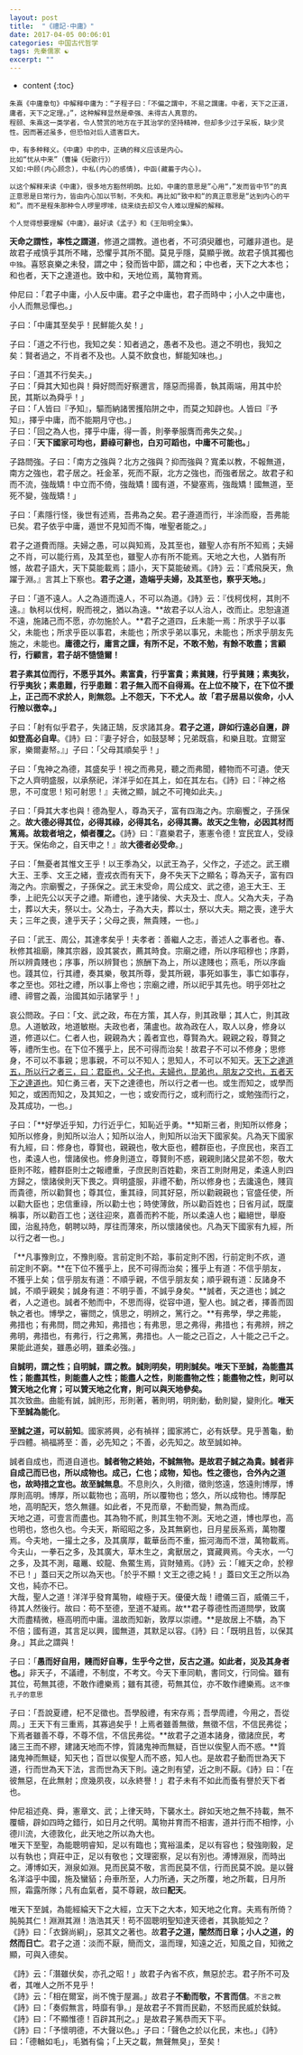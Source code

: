```yaml
---
layout: post
title:  "《禮記·中庸》"
date: 2017-04-05 00:06:01
categories: 中国古代哲学
tags: 先秦儒家 ☯
excerpt: ""
---
```


* content
{:toc}

```
朱熹《中庸章句》中解释中庸为：“子程子曰：「不偏之謂中，不易之謂庸。中者，天下之正道，庸者，天下之定理。」”，这种解释显然是牵强、未得古人真意的。
程颐、朱熹这一类学者，令人赞赏的地方在于其治学的坚持精神，但却多少过于呆板，缺少灵性。因而著述虽多，但恐怕对后人遗害巨大。

中，有多种释义。《中庸》中的中，正确的释义应该是内心。
比如“忧从中来”（曹操《短歌行》）
又如:中顾(内心顾念)，中私(内心的感情)，中函(藏蓄于内心)。

以这个解释来读《中庸》，很多地方豁然明朗。比如，中庸的意思是”心用“，”发而皆中节“的真正意思是日常行为，皆由内心加以节制，不失和。再比如“致中和“的真正意思是“达到内心的平和”。而不是程朱那种令人啰里啰嗦，绕来绕去却又令人难以理解的解释。

个人觉得想要理解《中庸》，最好读《孟子》和《王阳明全集》。
```

**天命之謂性，率性之謂道**，修道之謂教。道也者，不可須臾離也，可離非道也。是故君子戒慎乎其所不睹，恐懼乎其所不聞。莫見乎隱，莫顯乎微。故君子慎其獨也`中独`。喜怒哀樂之未發，謂之中；發而皆中節，謂之和；中也者，天下之大本也；和也者，天下之達道也。致中和，天地位焉，萬物育焉。

仲尼曰：「君子中庸，小人反中庸。君子之中庸也，君子而時中；小人之中庸也，小人而無忌憚也。」

子曰：「中庸其至矣乎！民鮮能久矣！」

子曰：「道之不行也，我知之矣：知者過之，愚者不及也。道之不明也，我知之矣：賢者過之，不肖者不及也。人莫不飲食也，鮮能知味也。」

子曰：「道其不行矣夫。」
​	
子曰：「舜其大知也與！舜好問而好察邇言，隱惡而揚善，執其兩端，用其中於民，其斯以為舜乎！」
​	
子曰：「人皆曰『予知』，驅而納諸罟擭陷阱之中，而莫之知辟也。人皆曰『予知』，擇乎中庸，而不能期月守也。」
​	
子曰：「回之為人也，擇乎中庸，得一善，則拳拳服膺而弗失之矣。」
​	
子曰：「**天下國家可均也，爵祿可辭也，白刃可蹈也，中庸不可能也。**」

子路問強。子曰：「南方之強與？北方之強與？抑而強與？寬柔以教，不報無道，南方之強也，君子居之。衽金革，死而不厭，北方之強也，而強者居之。故君子和而不流，強哉矯！中立而不倚，強哉矯！國有道，不變塞焉，強哉矯！國無道，至死不變，強哉矯！」

子曰：「素隱行怪，後世有述焉，吾弗為之矣。君子遵道而行，半涂而廢，吾弗能已矣。君子依乎中庸，遁世不見知而不悔，唯聖者能之。」

君子之道費而隱。夫婦之愚，可以與知焉，及其至也，雖聖人亦有所不知焉；夫婦之不肖，可以能行焉，及其至也，雖聖人亦有所不能焉。天地之大也，人猶有所憾，故君子語大，天下莫能載焉；語小，天下莫能破焉。《詩》云：『鳶飛戾天，魚躍于淵。』言其上下察也。**君子之道，造端乎夫婦，及其至也，察乎天地。**」

子曰：「道不遠人。人之為道而遠人，不可以為道。《詩》云：『伐柯伐柯，其則不遠。』執柯以伐柯，睨而視之，猶以為遠。**故君子以人治人，改而止。忠恕違道不遠，施諸己而不愿，亦勿施於人。**君子之道四，丘未能一焉：所求乎子以事父，未能也；所求乎臣以事君，未能也；所求乎弟以事兄，未能也；所求乎朋友先施之，未能也。**庸德之行，庸言之謹，有所不足，不敢不勉，有餘不敢盡；言顧行，行顧言，君子胡不慥慥爾！**

**君子素其位而行，不愿乎其外。素富貴，行乎富貴；素貧賤，行乎貧賤；素夷狄，行乎夷狄；素患難，行乎患難：君子無入而不自得焉。在上位不陵下，在下位不援上，正己而不求於人，則無怨。上不怨天，下不尤人。故「君子居易以俟命，小人行險以徼幸。」**

子曰：「射有似乎君子，失諸正鵠，反求諸其身。**君子之道，辟如行遠必自邇，辟如登高必自卑**。《詩》曰：『妻子好合，如鼓瑟琴；兄弟既翕，和樂且耽。宜爾室家，樂爾妻帑。』」子曰：「父母其順矣乎！」

子曰：「鬼神之為德，其盛矣乎！視之而弗見，聽之而弗聞，體物而不可遺。使天下之人齊明盛服，以承祭祀，洋洋乎如在其上，如在其左右。《詩》曰：『神之格思，不可度思！矧可射思！』夫微之顯，誠之不可掩如此夫。」

子曰：「舜其大孝也與！德為聖人，尊為天子，富有四海之內。宗廟饗之，子孫保之。**故大德必得其位，必得其祿，必得其名，必得其壽。故天之生物，必因其材而篤焉。故栽者培之，傾者覆之。**《詩》曰：『嘉樂君子，憲憲令德！宜民宜人，受祿于天。保佑命之，自天申之！』故**大德者必受命**。」

子曰：「無憂者其惟文王乎！以王季為父，以武王為子，父作之，子述之。武王纘大王、王季、文王之緒，壹戎衣而有天下，身不失天下之顯名；尊為天子，富有四海之內。宗廟饗之，子孫保之。武王末受命，周公成文、武之德，追王大王、王季，上祀先公以天子之禮。斯禮也，達乎諸侯、大夫及士、庶人。父為大夫，子為士，葬以大夫，祭以士。父為士，子為大夫，葬以士，祭以大夫。期之喪，達乎大夫；三年之喪，達乎天子；父母之喪，無貴賤，一也。」

子曰：「武王、周公，其達孝矣乎！夫孝者：善繼人之志，善述人之事者也。春、秋修其祖廟，陳其宗器，設其裳衣，薦其時食。宗廟之禮，所以序昭穆也；序爵，所以辨貴賤也；序事，所以辨賢也；旅酬下為上，所以逮賤也；燕毛，所以序齒也。踐其位，行其禮，奏其樂，敬其所尊，愛其所親，事死如事生，事亡如事存，孝之至也。郊社之禮，所以事上帝也；宗廟之禮，所以祀乎其先也。明乎郊社之禮、禘嘗之義，治國其如示諸掌乎！」

哀公問政。子曰：「文、武之政，布在方策，其人存，則其政舉；其人亡，則其政息。人道敏政，地道敏樹。夫政也者，蒲盧也。故為政在人，取人以身，修身以道，修道以仁。仁者人也，親親為大；義者宜也，尊賢為大。親親之殺，尊賢之等，禮所生也。在下位不獲乎上，民不可得而治矣！故君子不可以不修身；思修身，不可以不事親；思事親，不可以不知人；思知人，不可以不知天。<u>天下之達道五，所以行之者三，曰：君臣也，父子也，夫婦也，昆弟也，朋友之交也，五者天下之達道也</u>。知仁勇三者，天下之達德也，所以行之者一也。或生而知之，或學而知之，或困而知之，及其知之，一也；或安而行之，或利而行之，或勉強而行之，及其成功，一也。」

子曰：「**好學近乎知，力行近乎仁，知恥近乎勇。**知斯三者，則知所以修身；知所以修身，則知所以治人；知所以治人，則知所以治天下國家矣。凡為天下國家有九經，曰：修身也，尊賢也，親親也，敬大臣也，體群臣也，子庶民也，來百工也，柔遠人也，懷諸侯也。修身則道立，尊賢則不惑，親親則諸父昆弟不怨，敬大臣則不眩，體群臣則士之報禮重，子庶民則百姓勸，來百工則財用足，柔遠人則四方歸之，懷諸侯則天下畏之。齊明盛服，非禮不動，所以修身也；去讒遠色，賤貨而貴德，所以勸賢也；尊其位，重其祿，同其好惡，所以勸親親也；官盛任使，所以勸大臣也；忠信重祿，所以勸士也；時使薄斂，所以勸百姓也；日省月試，既廩稱事，所以勸百工也；送往迎來，嘉善而矜不能，所以柔遠人也；繼絕世，舉廢國，治亂持危，朝聘以時，厚往而薄來，所以懷諸侯也。凡為天下國家有九經，所以行之者一也。」

「**凡事豫則立，不豫則廢。言前定則不跲，事前定則不困，行前定則不疚，道前定則不窮。**在下位不獲乎上，民不可得而治矣；獲乎上有道：不信乎朋友，不獲乎上矣；信乎朋友有道：不順乎親，不信乎朋友矣；順乎親有道：反諸身不誠，不順乎親矣；誠身有道：不明乎善，不誠乎身矣。**誠者，天之道也；誠之者，人之道也。誠者不勉而中，不思而得，從容中道，聖人也。誠之者，擇善而固執之者也。博學之，審問之，慎思之，明辨之，篤行之。**有弗學，學之弗能，弗措也；有弗問，問之弗知，弗措也；有弗思，思之弗得，弗措也；有弗辨，辨之弗明，弗措也，有弗行，行之弗篤，弗措也。人一能之己百之，人十能之己千之。果能此道矣，雖愚必明，雖柔必強。」

**自誠明，謂之性；自明誠，謂之教。誠則明矣，明則誠矣。唯天下至誠，為能盡其性；能盡其性，則能盡人之性；能盡人之性，則能盡物之性；能盡物之性，則可以贊天地之化育；可以贊天地之化育，則可以與天地參矣。**
​	
其次致曲。曲能有誠，誠則形，形則著，著則明，明則動，動則變，變則化。**唯天下至誠為能化**。

**至誠之道，可以前知**。國家將興，必有禎祥；國家將亡，必有妖孽。見乎蓍龜，動乎四體。禍福將至：善，必先知之；不善，必先知之。故至誠如神。

誠者自成也，而道自道也。**誠者物之終始，不誠無物。**是故君子誠之為貴。誠者非自成己而已也，所以成物也。成己，仁也；成物，知也。性之德也，合外內之道也，故時措之宜也。故**至誠無息**。不息則久，久則徵，徵則悠遠，悠遠則博厚，博厚則高明。博厚，所以載物也；高明，所以覆物也；悠久，所以成物也。博厚配地，高明配天，悠久無疆。如此者，不見而章，不動而變，無為而成。
​	
天地之道，可壹言而盡也。其為物不貳，則其生物不測。天地之道，博也厚也，高也明也，悠也久也。今夫天，斯昭昭之多，及其無窮也，日月星辰系焉，萬物覆焉。今夫地，一撮土之多，及其廣厚，載華岳而不重，振河海而不泄，萬物載焉。今夫山，一拳石之多，及其廣大，草木生之，禽獸居之，寶藏興焉。今夫水，一勺之多，及其不測，黿鼉、蛟龍、魚鱉生焉，貨財殖焉。《詩》云：「維天之命，於穆不已！」蓋曰天之所以為天也。「於乎不顯！文王之德之純！」蓋曰文王之所以為文也，純亦不已。
​	
大哉，聖人之道！洋洋乎發育萬物，峻極于天。優優大哉！禮儀三百，威儀三千，待其人然後行。故曰：苟不至德，至道不凝焉。故**君子尊德性而道問學，致廣大而盡精微，極高明而中庸。溫故而知新，敦厚以崇禮。**是故居上不驕，為下不倍；國有道，其言足以興，國無道，其默足以容。《詩》曰：「既明且哲，以保其身。」其此之謂與！

子曰：「**愚而好自用，賤而好自專，生乎今之世，反古之道。如此者，災及其身者也。**」非天子，不議禮，不制度，不考文。今天下車同軌，書同文，行同倫。雖有其位，苟無其德，不敢作禮樂焉；雖有其德，苟無其位，亦不敢作禮樂焉。`这不像孔子的意思`

子曰：「吾說夏禮，杞不足徵也。吾學殷禮，有宋存焉；吾學周禮，今用之，吾從周。」王天下有三重焉，其寡過矣乎！上焉者雖善無徵，無徵不信，不信民弗從；下焉者雖善不尊，不尊不信，不信民弗從。**故君子之道本諸身，徵諸庶民，考諸三王而不繆，建諸天地而不悖，質諸鬼神而無疑，百世以俟聖人而不惑。**質諸鬼神而無疑，知天也；百世以俟聖人而不惑，知人也。是故君子動而世為天下道，行而世為天下法，言而世為天下則。遠之則有望，近之則不厭。《詩》曰：「在彼無惡，在此無射；庶幾夙夜，以永終譽！」君子未有不如此而蚤有譽於天下者也。

仲尼祖述堯、舜，憲章文、武；上律天時，下襲水土。辟如天地之無不持載，無不覆幬，辟如四時之錯行，如日月之代明。萬物并育而不相害，道并行而不相悖，小德川流，大德敦化，此天地之所以為大也。
​	
唯天下至聖，為能聰明睿知，足以有臨也；寬裕溫柔，足以有容也；發強剛毅，足以有執也；齊莊中正，足以有敬也；文理密察，足以有別也。溥博淵泉，而時出之。溥博如天，淵泉如淵。見而民莫不敬，言而民莫不信，行而民莫不說。是以聲名洋溢乎中國，施及蠻貊；舟車所至，人力所通，天之所覆，地之所載，日月所照，霜露所隊；凡有血氣者，莫不尊親，故曰**配天**。

唯天下至誠，為能經綸天下之大經，立天下之大本，知天地之化育。夫焉有所倚？肫肫其仁！淵淵其淵！浩浩其天！苟不固聰明聖知達天德者，其孰能知之？
​	
《詩》曰：「衣錦尚絅」，惡其文之著也。故**君子之道，闇然而日章；小人之道，的然而日亡**。君子之道：淡而不厭，簡而文，溫而理，知遠之近，知風之自，知微之顯，可與入德矣。

《詩》云：「潛雖伏矣，亦孔之昭！」故君子內省不疚，無惡於志。君子所不可及者，其唯人之所不見乎！
​		
《詩》云：「相在爾室，尚不愧于屋漏。」故君子**不動而敬，不言而信**。`不言之教`
​		
《詩》曰：「奏假無言，時靡有爭。」是故君子不賞而民勸，不怒而民威於鈇鉞。
​		
《詩》曰：「不顯惟德！百辟其刑之。」是故君子篤恭而天下平。
​		
《詩》曰：「予懷明德，不大聲以色。」子曰：「聲色之於以化民，末也。」《詩》曰：「德輶如毛」，毛猶有倫；「上天之載，無聲無臭」，至矣！




